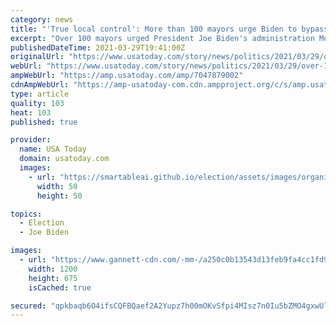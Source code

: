 ```yaml
---
category: news
title: "'True local control': More than 100 mayors urge Biden to bypass states, provide COVID-19 vaccines directly to cites"
excerpt: "Over 100 mayors urged President Joe Biden's administration Monday to start sending COVID-19 vaccines directly to cities, bypassing states that have controlled the allocation of doses to local communities."
publishedDateTime: 2021-03-29T19:41:00Z
originalUrl: "https://www.usatoday.com/story/news/politics/2021/03/29/over-100-mayors-ask-biden-give-covid-19-vaccines-directly-cities/7047879002/"
webUrl: "https://www.usatoday.com/story/news/politics/2021/03/29/over-100-mayors-ask-biden-give-covid-19-vaccines-directly-cities/7047879002/"
ampWebUrl: "https://amp.usatoday.com/amp/7047879002"
cdnAmpWebUrl: "https://amp-usatoday-com.cdn.ampproject.org/c/s/amp.usatoday.com/amp/7047879002"
type: article
quality: 103
heat: 103
published: true

provider:
  name: USA Today
  domain: usatoday.com
  images:
    - url: "https://smartableai.github.io/election/assets/images/organizations/usatoday.com-50x50.jpg"
      width: 50
      height: 50

topics:
  - Election
  - Joe Biden

images:
  - url: "https://www.gannett-cdn.com/-mm-/a250c0b13543d13feb9fa4cc1fd9381208ddf4bf/c=0-62-3000-1750/local/-/media/2021/03/29/NewBern/gda-covid-19-state-2021-03-29-nc-nsuj.jpg?auto=webp&format=pjpg&width=1200"
    width: 1200
    height: 675
    isCached: true

secured: "qpkbaqb6O4ifsCQFBQaef2A2Yupz7h00mOKvSfpi4MIsz7n0Iu5bZMO4gxwUlRWh3WOwjLbxz+YQJsALkE1yIVuOI+8d2PYMmV8pEPQtsea14Cax0LalFQoAAa3KbiZnuKWjGuy2qAXF9kEsd/lZlOoJOaxT6qN1UNbP2MY6rR6dnOAhtxB5wrlCwPHOlYjb+OjnTScWrmqyKU+OFIWKnno8v413/5AhxUstcKyt3uiMsOBe3jAmYItR3RixUADlLg143cgdu7zPAqvVgXxbYdNQnvrT8gVZAxT6MKyDJR3C859NU47Ae+iQyqWqU4QCOnhvYdf/bdDlepTb6JMVulfK/J63/04HtGcLoe1bQYg=;kQTDCu60ppzPWSamUO6JnQ=="
---
```


